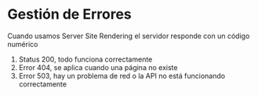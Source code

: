 # Gestión de Errores

Cuando usamos Server Site Rendering el servidor responde con un código numérico

1. Status 200, todo funciona correctamente
2. Error 404, se aplica cuando una página no existe
3. Error 503, hay un problema de red o la API no está funcionando correctamente